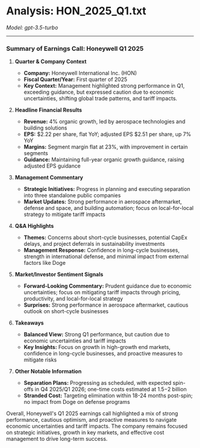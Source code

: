 # Analysis: HON_2025_Q1.txt

*Model: gpt-3.5-turbo*

---

### Summary of Earnings Call: Honeywell Q1 2025

1. **Quarter & Company Context**
   - **Company:** Honeywell International Inc. (HON)
   - **Fiscal Quarter/Year:** First quarter of 2025
   - **Key Context:** Management highlighted strong performance in Q1, exceeding guidance, but expressed caution due to economic uncertainties, shifting global trade patterns, and tariff impacts.

2. **Headline Financial Results**
   - **Revenue:** 4% organic growth, led by aerospace technologies and building solutions
   - **EPS:** $2.22 per share, flat YoY; adjusted EPS $2.51 per share, up 7% YoY
   - **Margins:** Segment margin flat at 23%, with improvement in certain segments
   - **Guidance:** Maintaining full-year organic growth guidance, raising adjusted EPS guidance

3. **Management Commentary**
   - **Strategic Initiatives:** Progress in planning and executing separation into three standalone public companies
   - **Market Updates:** Strong performance in aerospace aftermarket, defense and space, and building automation; focus on local-for-local strategy to mitigate tariff impacts

4. **Q&A Highlights**
   - **Themes:** Concerns about short-cycle businesses, potential CapEx delays, and project deferrals in sustainability investments
   - **Management Response:** Confidence in long-cycle businesses, strength in international defense, and minimal impact from external factors like Doge

5. **Market/Investor Sentiment Signals**
   - **Forward-Looking Commentary:** Prudent guidance due to economic uncertainties; focus on mitigating tariff impacts through pricing, productivity, and local-for-local strategy
   - **Surprises:** Strong performance in aerospace aftermarket, cautious outlook on short-cycle businesses

6. **Takeaways**
   - **Balanced View:** Strong Q1 performance, but caution due to economic uncertainties and tariff impacts
   - **Key Insights:** Focus on growth in high-growth end markets, confidence in long-cycle businesses, and proactive measures to mitigate risks

7. **Other Notable Information**
   - **Separation Plans:** Progressing as scheduled, with expected spin-offs in Q4 2025/Q1 2026; one-time costs estimated at $1.5-$2 billion
   - **Stranded Cost:** Targeting elimination within 18-24 months post-spin; no impact from Doge on defense programs

Overall, Honeywell's Q1 2025 earnings call highlighted a mix of strong performance, cautious optimism, and proactive measures to navigate economic uncertainties and tariff impacts. The company remains focused on strategic initiatives, growth in key markets, and effective cost management to drive long-term success.